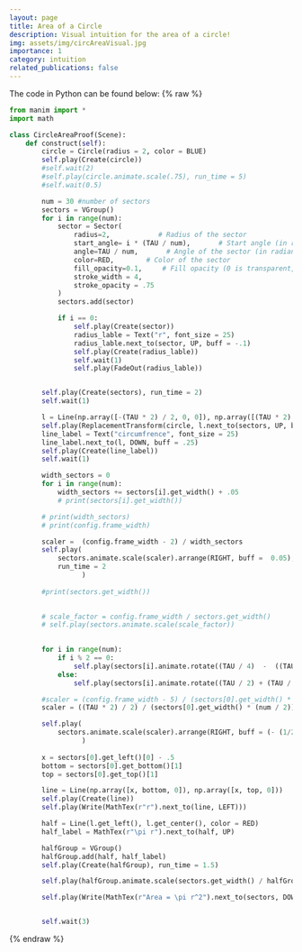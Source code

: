 ```yaml
---
layout: page
title: Area of a Circle
description: Visual intuition for the area of a circle!
img: assets/img/circAreaVisual.jpg
importance: 1
category: intuition
related_publications: false
---
```


<!-- <div class="row mt-3">
    <div class="col-sm mt-3 mt-md-0">
        {% include video.html path="assets/video/circAreaVideo.mp4" class="img-fluid rounded z-depth-1" controls=true autoplay=true %}
    </div>
    <div class="col-sm mt-3 mt-md-0">
        {% include video.html path="assets/video/circAreaVideo.mp4" class="img-fluid rounded z-depth-1" controls=true autoplay=true %}
    </div>
</div> -->

<!-- <div class="caption">
    Animation created using Manim. Hopefully this visual gives intuition on why the area of a circle is computed how it is.
</div> -->

The code in Python can be found below:
{% raw %}

```python
from manim import *
import math

class CircleAreaProof(Scene):
    def construct(self):
        circle = Circle(radius = 2, color = BLUE)
        self.play(Create(circle))
        #self.wait(2)
        #self.play(circle.animate.scale(.75), run_time = 5)
        #self.wait(0.5)

        num = 30 #number of sectors
        sectors = VGroup()
        for i in range(num):
            sector = Sector(
                radius=2,            # Radius of the sector
                start_angle= i * (TAU / num),       # Start angle (in radians)
                angle=TAU / num,       # Angle of the sector (in radians, e.g., 60 degrees)
                color=RED,        # Color of the sector
                fill_opacity=0.1,     # Fill opacity (0 is transparent, 1 is fully opaque)
                stroke_width = 4,
                stroke_opacity = .75
            )
            sectors.add(sector)

            if i == 0:
                self.play(Create(sector))
                radius_lable = Text("r", font_size = 25)
                radius_lable.next_to(sector, UP, buff = -.1)
                self.play(Create(radius_lable))
                self.wait(1)
                self.play(FadeOut(radius_lable))


        self.play(Create(sectors), run_time = 2)
        self.wait(1)

        l = Line(np.array([-(TAU * 2) / 2, 0, 0]), np.array([(TAU * 2) / 2, 0, 0]), color = BLUE)
        self.play(ReplacementTransform(circle, l.next_to(sectors, UP, buff = 1)), run_time = 2)
        line_label = Text("circumfrence", font_size = 25)
        line_label.next_to(l, DOWN, buff = .25)
        self.play(Create(line_label))
        self.wait(1)

        width_sectors = 0
        for i in range(num):
            width_sectors += sectors[i].get_width() + .05
            # print(sectors[i].get_width())

        # print(width_sectors)
        # print(config.frame_width)

        scaler =  (config.frame_width - 2) / width_sectors
        self.play(
            sectors.animate.scale(scaler).arrange(RIGHT, buff =  0.05),
            run_time = 2
                  )
        
        #print(sectors.get_width())
        

        # scale_factor = config.frame_width / sectors.get_width()
        # self.play(sectors.animate.scale(scale_factor))

        
        for i in range(num):
            if i % 2 == 0:
                self.play(sectors[i].animate.rotate((TAU / 4)  -  ((TAU / (2 * num)) * (1 + 2 * i))), run_time = 1 / (1.2 * i + 1))
            else:
                self.play(sectors[i].animate.rotate((TAU / 2) + (TAU / 4)  -  ((TAU / (2 * num)) * (1 + 2 * i))), run_time = 1 / (1.2 * i + 1))

        #scaler = (config.frame_width - 5) / (sectors[0].get_width() * (num / 2))
        scaler = ((TAU * 2) / 2) / (sectors[0].get_width() * (num / 2))

        self.play(
            sectors.animate.scale(scaler).arrange(RIGHT, buff = (- (1/2) * sectors[0].width) - .1)
                  )
        
        x = sectors[0].get_left()[0] - .5
        bottom = sectors[0].get_bottom()[1]
        top = sectors[0].get_top()[1]

        line = Line(np.array([x, bottom, 0]), np.array([x, top, 0]))
        self.play(Create(line))
        self.play(Write(MathTex(r"r").next_to(line, LEFT)))

        half = Line(l.get_left(), l.get_center(), color = RED)
        half_label = MathTex(r"\pi r").next_to(half, UP)

        halfGroup = VGroup()
        halfGroup.add(half, half_label)
        self.play(Create(halfGroup), run_time = 1.5)

        self.play(halfGroup.animate.scale(sectors.get_width() / halfGroup.get_width()).next_to(sectors, UP, buff = 0.5))

        self.play(Write(MathTex(r"Area = \pi r^2").next_to(sectors, DOWN, buff = 1)))


        self.wait(3)
```

{% endraw %}